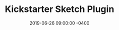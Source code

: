 ---
title: Kickstarter Sketch Plugin
date: 2019-06-26 09:00:00 -0400
role: Designed plugin capabilities and wrote code alongside Walter.
collaborators:
  - Walter Beller-Morales
organisations:
  - Kickstarter
---